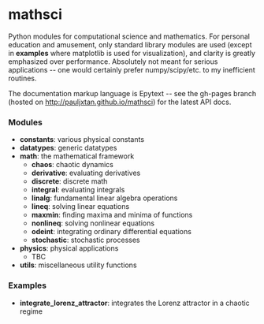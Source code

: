 mathsci
========
Python modules for computational science and mathematics. For personal education and amusement, only standard library modules are used (except in __examples__ where matplotlib is used for visualization), and clarity is greatly emphasized over performance. Absolutely not meant for serious applications -- one would certainly prefer numpy/scipy/etc. to my inefficient routines.

The documentation markup language is Epytext -- see the gh-pages branch (hosted on http://pauljxtan.github.io/mathsci) for the latest API docs.

### Modules ###
* __constants__: various physical constants
* __datatypes__: generic datatypes
* __math__: the mathematical framework
    * __chaos__: chaotic dynamics
    * __derivative__: evaluating derivatives
    * __discrete__: discrete math
    * __integral__: evaluating integrals
    * __linalg__: fundamental linear algebra operations
    * __lineq__: solving linear equations
    * __maxmin__: finding maxima and minima of functions
    * __nonlineq__: solving nonlinear equations
    * __odeint__: integrating ordinary differential equations
    * __stochastic__: stochastic processes
* __physics__: physical applications
    * TBC
* __utils__: miscellaneous utility functions

### Examples ###
* __integrate_lorenz_attractor__: integrates the Lorenz attractor in a chaotic regime
